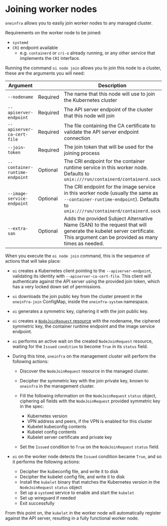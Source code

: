 # Joining worker nodes

`oneinfra` allows you to easily join worker nodes to any managed
cluster.

Requirements on the worker node to be joined:

* `systemd`
* `CRI` endpoint available
  * e.g. `containerd` or `cri-o` already running, or any other service
    that implements the `CRI` interface.

Running the command `oi node join` allows you to join this node to a
cluster, these are the arguments you will need:

| Argument                       |          | Description                                                                                                                                                               |
|--------------------------------|----------|---------------------------------------------------------------------------------------------------------------------------------------------------------------------------|
| `--nodename`                   | Required | The name that this node will use to join the Kubernetes cluster                                                                                                           |
| `--apiserver-endpoint`         | Required | The API server endpoint of the cluster that this node will join                                                                                                           |
| `--apiserver-ca-cert-file`     | Required | The file containing the CA certificate to validate the API server endpoint connection                                                                                     |
| `--join-token`                 | Required | The join token that will be used for the joining process                                                                                                                  |
| `--container-runtime-endpoint` | Optional | The CRI endpoint for the container runtime service in this worker node. Defaults to `unix:///run/containerd/containerd.sock`                                              |
| `--image-service-endpoint`     | Optional | The CRI endpoint for the image service in this worker node (usually the same as `--container-runtime-endpoint`). Defaults to `unix:///run/containerd/containerd.sock`     |
| `--extra-san`                  | Optional | Adds the provided Subject Alternative Name (SAN) to the request that will generate the kubelet server certificate. This argument can be provided as many times as needed. |

When you execute the `oi node join` command, this is the sequence of
actions that will take place:

* `oi` creates a Kubernetes client pointing to the
  `--apiserver-endpoint`, validating its identity with
  `--apiserver-ca-cert-file`. This client will authenticate against
  the API server using the provided join token, which has a very
  locked down set of permissions.

* `oi` downloads the join public key from the cluster present in the
  `oneinfra-join` ConfigMap, inside the `oneinfra-system` namespace.

* `oi` generates a symmetric key, ciphering it with the join public
  key.

* `oi` creates a [`NodeJoinRequest`
  resource](../apis/node/v1alpha1/nodejoinrequest_types.go) with the
  nodename, the ciphered symmetric key, the container runtime endpoint
  and the image service endpoint.

* `oi` performs an active wait on the created `NodeJoinRequest`
  resource, waiting for the `Issued` `condition` to become `True` in
  its `status` field.

* During this time, `oneinfra` on the management cluster will perform
  the following actions:

  * Discover the `NodeJoinRequest` resource in the managed cluster.

  * Decipher the symmetric key with the join private key, known to
    `oneinfra` in the management cluster.

  * Fill the following information on the `NodeJoinRequest` `status`
    object, ciphering all fields with the `NodeJoinRequest` provided
    symmetric key in the spec:

    * Kubernetes version
    * VPN address and peers, if the VPN is enabled for this cluster
    * Kubelet kubeconfig contents
    * Kubelet config contents
    * Kubelet server certificate and private key

  * Set the `Issued` condition to `True` on the `NodeJoinRequest`
    `status` field.

* `oi` on the worker node detects the `Issued` condition became
  `True`, and so it performs the following actions:

  * Decipher the kubeconfig file, and write it to disk
  * Decipher the kubelet config file, and write it to disk
  * Install the `kubelet` binary that matches the Kubernetes version
    in the `NodeJoinRequest` `status` object
  * Set up a `systemd` service to enable and start the `kubelet`
  * Set up wireguard if needed
  * Exit successfully

From this point on, the `kubelet` in the worker node will
automatically register against the API server, resulting in a fully
functional worker node.
